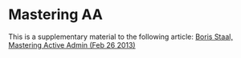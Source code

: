 # Mastering AA

This is a supplementary material to the following article: [Boris Staal, Mastering Active Admin (Feb 26 2013)](http://staal.io/blog/2013/02/26/mastering-activeadmin/)